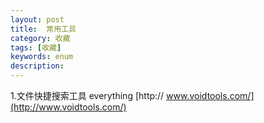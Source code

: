 ```yaml
---
layout: post
title:  常用工具  
category: 收藏
tags: [收藏]    
keywords: enum
description: 
---
```




1.文件快捷搜索工具  everything [http://	www.voidtools.com/](http://www.voidtools.com/)
